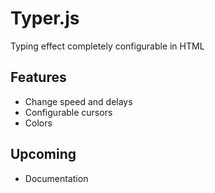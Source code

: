 # Typer.js
Typing effect completely configurable in HTML

## Features
- Change speed and delays
- Configurable cursors
- Colors

## Upcoming
- Documentation

